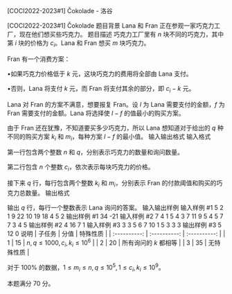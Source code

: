 



[COCI2022-2023#1]  Čokolade - 洛谷














[COCI2022-2023#1]  Čokolade
题目背景
Lana 和 Fran 正在参观一家巧克力工厂，现在他们想买些巧克力。
题目描述
巧克力工厂里有 $n$ 块不同的巧克力，其中第 $i$ 块的价格为 $c_i$。Lana 和 Fran 想买 $m$ 块巧克力。

Fran 有一个消费方案：

•如果巧克力价格低于 $k$ 元，这块巧克力的费用将全部由 Lana 支付。

•否则，Lana 将支付 $k$ 元，而 Fran 将支付其余的部分，即 $c_i−k$ 元。

Lana 对 Fran 的方案不满意，想要报复 Fran。设 $l$ 为 Lana 需要支付的金额，$f$ 为 Fran 需要支付的金额。Lana 将选择使 $l−f$ 的值最小的购买方案。

由于 Fran 还在犹豫，不知道要买多少巧克力，所以 Lana 想知道对于给出的 $q$ 种不同的购买方案 $k_i$ 和 $m_i$，每种方案 $l−f$ 的最小值。
输入输出格式
输入格式

第一行包含两个整数 $n$ 和 $q$，分别表示巧克力的数量和询问数量。

第二行包含 $n$ 个整数 $c_i$，依次表示每块巧克力的价格。

接下来 $q$ 行，每行包含两个整数 $k_i$ 和 $m_i$，分别表示 Fran 的付款阈值和购买的巧克力总数量。
输出格式

输出 $q$ 行，每行一个整数表示 Lana 询问的答案。
输入输出样例
输入样例 #1
5 2
1 9 22 10 19
18 4
5 2
输出样例 #1
34
-21
输入样例 #2
7 4
1 5 4 3 7 11 9
5 4
5 7
7 3
4 5
输出样例 #2
4
16
7
1
输入样例 #3
3 3
5 6 7
10 1
5 3
3 3
输出样例 #3
5
12
0
说明
| 子任务 | 分值 | 特殊性质 |
| :----------: | :----------: | :----------: |
| $1$ | $15$ | $n,q \leq 1000,c_i,k_i\leq 10^6$ |
| $2$ | $20$ | 所有询问的 $k$ 都相等 |
| $3$ | $35$ | 无特殊性质 |

对于 $100\%$ 的数据，$1\leq m_i\leq n,q\leq 10^5,1\leq c_i,k_i \leq 10^9$。

本题满分 $70$ 分。






